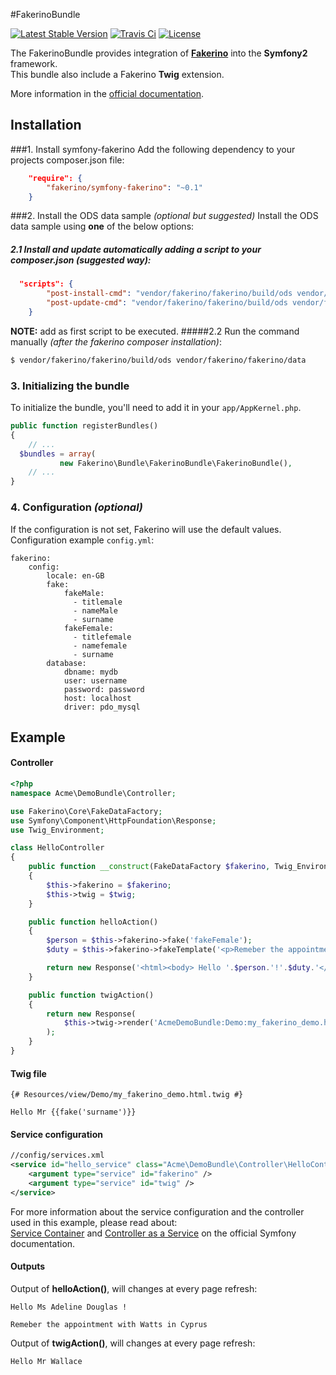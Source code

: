 #FakerinoBundle

[![Latest Stable Version](https://poser.pugx.org/fakerino/symfony-fakerino/v/stable.svg)](https://packagist.org/packages/fakerino/symfony-fakerino)
[![Travis Ci](https://travis-ci.org/niklongstone/symfony-fakerino.svg?branch=master)](https://travis-ci.org/niklongstone/symfony-fakerino)
[![License](https://poser.pugx.org/fakerino/symfony-fakerino/license.svg)](https://packagist.org/packages/fakerino/symfony-fakerino)

The FakerinoBundle provides integration of __[Fakerino](https://github.com/niklongstone/Fakerino)__ into the __Symfony2__ framework.  
This bundle also include a Fakerino __Twig__ extension.

More information in the [official documentation](https://github.com/niklongstone/Fakerino/wiki).

## Installation
###1. Install symfony-fakerino 
  Add the following dependency to your projects composer.json file:

```JSON
    "require": {
        "fakerino/symfony-fakerino": "~0.1"
    }
```

###2. Install the ODS data sample *(optional but suggested)*
Install the ODS data sample using __one__ of the below options:  
##### 2.1 Install and update automatically adding a script to your composer.json *(suggested way)*:  
```JSON
  "scripts": {
        "post-install-cmd": "vendor/fakerino/fakerino/build/ods vendor/fakerino/fakerino/data",
        "post-update-cmd": "vendor/fakerino/fakerino/build/ods vendor/fakerino/fakerino/data"
    }
```
__NOTE:__ add as first script to be executed.
#####2.2 Run the command manually *(after the fakerino composer installation)*:  
 ```sh
$ vendor/fakerino/fakerino/build/ods vendor/fakerino/fakerino/data
```

### 3. Initializing the bundle

To initialize the bundle, you'll need to add it in your `app/AppKernel.php`.

```PHP
public function registerBundles()
{
    // ...
  $bundles = array(
           new Fakerino\Bundle\FakerinoBundle\FakerinoBundle(),
    // ...
}
```

### 4. Configuration *(optional)* 
If the configuration is not set, Fakerino will use the default values.  
Configuration example `config.yml`:
```YML
fakerino:
    config:
        locale: en-GB
        fake:
            fakeMale:
              - titlemale
              - nameMale
              - surname
            fakeFemale:
              - titlefemale
              - namefemale
              - surname
        database:
            dbname: mydb
            user: username
            password: password
            host: localhost
            driver: pdo_mysql
```
  

## Example

#### Controller
```PHP
<?php
namespace Acme\DemoBundle\Controller;

use Fakerino\Core\FakeDataFactory;
use Symfony\Component\HttpFoundation\Response;
use Twig_Environment;

class HelloController
{
    public function __construct(FakeDataFactory $fakerino, Twig_Environment $twig)
    {
        $this->fakerino = $fakerino;
        $this->twig = $twig;
    }

    public function helloAction()
    {
        $person = $this->fakerino->fake('fakeFemale');
        $duty = $this->fakerino->fakeTemplate('<p>Remeber the appointment with {{ surname }} in {{ country }}</p>');

        return new Response('<html><body> Hello '.$person.'!'.$duty.'</body></html>');
    }

    public function twigAction()
    {
        return new Response(
            $this->twig->render('AcmeDemoBundle:Demo:my_fakerino_demo.html.twig')
        );
    }
}  
```
#### Twig file
```
{# Resources/view/Demo/my_fakerino_demo.html.twig #}

Hello Mr {{fake('surname')}}
```  

#### Service configuration

```XML
//config/services.xml
<service id="hello_service" class="Acme\DemoBundle\Controller\HelloController">
    <argument type="service" id="fakerino" />
    <argument type="service" id="twig" />
</service>
```

For more information about the service configuration and the controller used in this example, please read about:  
[Service Container](http://symfony.com/doc/current/book/service_container.html) and [Controller as a Service](http://symfony.com/doc/current/cookbook/controller/service.html) on the official Symfony documentation.

#### Outputs

Output of __helloAction()__, will changes at every page refresh:
```
Hello Ms Adeline Douglas !

Remeber the appointment with Watts in Cyprus
```
Output of __twigAction()__, will changes at every page refresh:
```
Hello Mr Wallace
```
